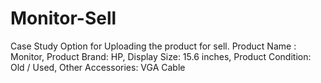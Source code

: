 # Monitor-Sell

Case Study
Option for Uploading the product for sell.
  Product Name : Monitor,
  Product Brand: HP,
  Display Size: 15.6 inches,
  Product Condition: Old / Used,
  Other Accessories: VGA Cable


